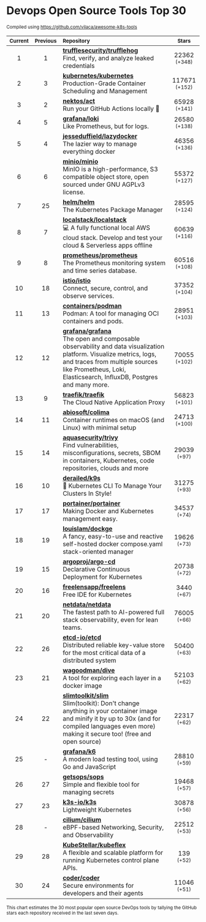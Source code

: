 # Devops Open Source Tools Top 30
<sup>Compiled using https://github.com/vilaca/awesome-k8s-tools</sup>
<div align="center">

|<sub>Current</sub>|<sub>Previous</sub>|<sub>Repository</sub>|<sub>Stars</sub>|
|:---:|:---:|:---|:---:|
|1|1|[**trufflesecurity/trufflehog**](https://github.com/trufflesecurity/trufflehog)<br/>Find, verify, and analyze leaked credentials|22362 <sup>(+348)</sup>|
|2|3|[**kubernetes/kubernetes**](https://github.com/kubernetes/kubernetes)<br/>Production-Grade Container Scheduling and Management|117671 <sup>(+152)</sup>|
|3|2|[**nektos/act**](https://github.com/nektos/act)<br/>Run your GitHub Actions locally 🚀|65928 <sup>(+141)</sup>|
|4|5|[**grafana/loki**](https://github.com/grafana/loki)<br/>Like Prometheus, but for logs.|26580 <sup>(+138)</sup>|
|5|4|[**jesseduffield/lazydocker**](https://github.com/jesseduffield/lazydocker)<br/>The lazier way to manage everything docker|46356 <sup>(+136)</sup>|
|6|6|[**minio/minio**](https://github.com/minio/minio)<br/>MinIO is a high-performance, S3 compatible object store, open sourced under GNU AGPLv3 license.|55372 <sup>(+127)</sup>|
|7|25|[**helm/helm**](https://github.com/helm/helm)<br/>The Kubernetes Package Manager|28595 <sup>(+124)</sup>|
|8|7|[**localstack/localstack**](https://github.com/localstack/localstack)<br/>💻 A fully functional local AWS cloud stack. Develop and test your cloud & Serverless apps offline|60639 <sup>(+116)</sup>|
|9|8|[**prometheus/prometheus**](https://github.com/prometheus/prometheus)<br/>The Prometheus monitoring system and time series database.|60516 <sup>(+108)</sup>|
|10|18|[**istio/istio**](https://github.com/istio/istio)<br/>Connect, secure, control, and observe services.|37352 <sup>(+104)</sup>|
|11|13|[**containers/podman**](https://github.com/containers/podman)<br/>Podman: A tool for managing OCI containers and pods.|28951 <sup>(+103)</sup>|
|12|12|[**grafana/grafana**](https://github.com/grafana/grafana)<br/>The open and composable observability and data visualization platform. Visualize metrics, logs, and traces from multiple sources like Prometheus, Loki, Elasticsearch, InfluxDB, Postgres and many more. |70055 <sup>(+102)</sup>|
|13|9|[**traefik/traefik**](https://github.com/traefik/traefik)<br/>The Cloud Native Application Proxy|56823 <sup>(+101)</sup>|
|14|11|[**abiosoft/colima**](https://github.com/abiosoft/colima)<br/>Container runtimes on macOS (and Linux) with minimal setup|24713 <sup>(+100)</sup>|
|15|14|[**aquasecurity/trivy**](https://github.com/aquasecurity/trivy)<br/>Find vulnerabilities, misconfigurations, secrets, SBOM in containers, Kubernetes, code repositories, clouds and more|29039 <sup>(+97)</sup>|
|16|10|[**derailed/k9s**](https://github.com/derailed/k9s)<br/>🐶 Kubernetes CLI To Manage Your Clusters In Style!|31275 <sup>(+93)</sup>|
|17|17|[**portainer/portainer**](https://github.com/portainer/portainer)<br/>Making Docker and Kubernetes management easy.|34537 <sup>(+74)</sup>|
|18|19|[**louislam/dockge**](https://github.com/louislam/dockge)<br/>A fancy, easy-to-use and reactive self-hosted docker compose.yaml stack-oriented manager|19626 <sup>(+73)</sup>|
|19|15|[**argoproj/argo-cd**](https://github.com/argoproj/argo-cd)<br/>Declarative Continuous Deployment for Kubernetes|20738 <sup>(+72)</sup>|
|20|16|[**freelensapp/freelens**](https://github.com/freelensapp/freelens)<br/>Free IDE for Kubernetes|3440 <sup>(+67)</sup>|
|21|20|[**netdata/netdata**](https://github.com/netdata/netdata)<br/>The fastest path to AI-powered full stack observability, even for lean teams.|76005 <sup>(+66)</sup>|
|22|26|[**etcd-io/etcd**](https://github.com/etcd-io/etcd)<br/>Distributed reliable key-value store for the most critical data of a distributed system|50400 <sup>(+63)</sup>|
|23|21|[**wagoodman/dive**](https://github.com/wagoodman/dive)<br/>A tool for exploring each layer in a docker image|52103 <sup>(+62)</sup>|
|24|22|[**slimtoolkit/slim**](https://github.com/slimtoolkit/slim)<br/>Slim(toolkit): Don't change anything in your container image and minify it by up to 30x (and for compiled languages even more) making it secure too! (free and open source)|22317 <sup>(+62)</sup>|
|25|-|[**grafana/k6**](https://github.com/grafana/k6)<br/>A modern load testing tool, using Go and JavaScript|28810 <sup>(+59)</sup>|
|26|27|[**getsops/sops**](https://github.com/getsops/sops)<br/>Simple and flexible tool for managing secrets|19468 <sup>(+57)</sup>|
|27|23|[**k3s-io/k3s**](https://github.com/k3s-io/k3s)<br/>Lightweight Kubernetes|30878 <sup>(+56)</sup>|
|28|-|[**cilium/cilium**](https://github.com/cilium/cilium)<br/>eBPF-based Networking, Security, and Observability|22512 <sup>(+53)</sup>|
|29|28|[**KubeStellar/kubeflex**](https://github.com/KubeStellar/kubeflex)<br/>A flexible and scalable platform for running Kubernetes control plane APIs.|139 <sup>(+52)</sup>|
|30|24|[**coder/coder**](https://github.com/coder/coder)<br/>Secure environments for developers and their agents|11046 <sup>(+51)</sup>|


</div>

<sub>This chart estimates the 30 most popular open source DevOps tools by tallying the GitHub stars each repository received in the last seven days.</sub>
